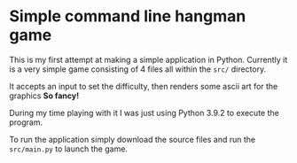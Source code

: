 # Simple command line hangman game
This is my first attempt at making a simple application in Python. 
Currently it is a very simple game consisting of 4 files all within the `src/` directory.

It accepts an input to set the difficulty, then renders some ascii art for the graphics **So fancy!**

During my time playing with it I was just using Python 3.9.2 to execute the program.

To run the application simply download the source files and run the `src/main.py` to launch the game.

